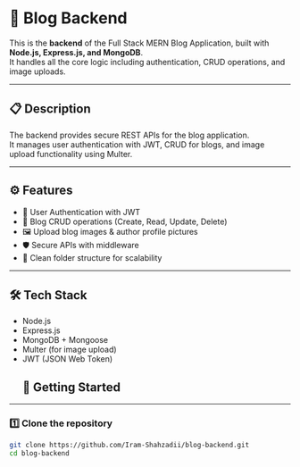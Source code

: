 # 📝 Blog Backend  

This is the **backend** of the Full Stack MERN Blog Application, built with **Node.js, Express.js, and MongoDB**.  
It handles all the core logic including authentication, CRUD operations, and image uploads.  

---

## 📋 Description  
The backend provides secure REST APIs for the blog application.  
It manages user authentication with JWT, CRUD for blogs, and image upload functionality using Multer.  

---

## ⚙️ Features  
- 🔐 User Authentication with JWT  
- 📝 Blog CRUD operations (Create, Read, Update, Delete)  
- 🖼️ Upload blog images & author profile pictures  
- 🛡️ Secure APIs with middleware  
- 📂 Clean folder structure for scalability  

---

## 🛠️ Tech Stack  
- Node.js  
- Express.js  
- MongoDB + Mongoose  
- Multer (for image upload)  
- JWT (JSON Web Token)
  ## 🚀 Getting Started  
---

### 1️⃣ Clone the repository  
```bash
git clone https://github.com/Iram-Shahzadii/blog-backend.git
cd blog-backend


